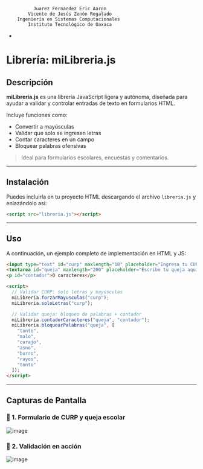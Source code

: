 
              Juarez Fernandez Eric Aaron
            Vicente de Jesús Zenón Regalado  
        Ingeniería en Sistemas Computacionales  
            Instituto Tecnológico de Oaxaca  
-

#  Librería: miLibreria.js

##  Descripción

**miLibreria.js** es una librería JavaScript ligera y autónoma, diseñada para ayudar a validar y controlar entradas de texto en formularios HTML.  

Incluye funciones como:

- Convertir a mayúsculas
- Validar que solo se ingresen letras
- Contar caracteres en un campo
- Bloquear palabras ofensivas

>  Ideal para formularios escolares, encuestas y comentarios.

---

##  Instalación

Puedes incluirla en tu proyecto HTML descargando el archivo `libreria.js` y enlazándolo así:

```html
<script src="libreria.js"></script>
```

---

## Uso

A continuación, un ejemplo completo de implementación en HTML y JS:

```html
<input type="text" id="curp" maxlength="18" placeholder="Ingresa tu CURP" />
<textarea id="queja" maxlength="200" placeholder="Escribe tu queja aquí..."></textarea>
<p id="contador">0 caracteres</p>

<script>
  // Validar CURP: solo letras y mayúsculas
  miLibreria.forzarMayusculas("curp");
  miLibreria.soloLetras("curp");

  // Validar queja: bloqueo de palabras + contador
  miLibreria.contadorCaracteres("queja", "contador");
  miLibreria.bloquearPalabras("queja", [
    "tonto",
    "malo",
    "carajo",
    "asno",
    "burro",
    "rayos",
    "tonto"
  ]);
</script>
```

---

## Capturas de Pantalla

### 📸 1. Formulario de CURP y queja escolar

![image](https://github.com/user-attachments/assets/31a03809-a44a-40ef-93aa-1b07eda42b0a)

### 📸 2. Validación en acción

![image](https://github.com/user-attachments/assets/df31474f-946c-4ba1-9951-7ba77bfd964f)











